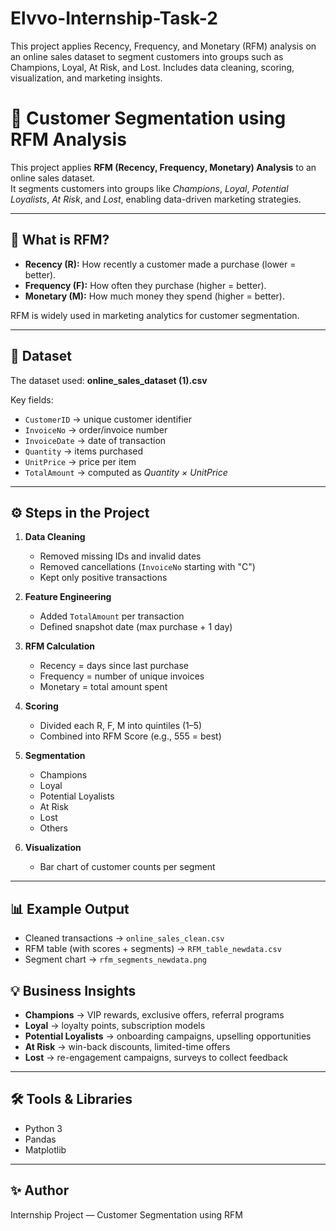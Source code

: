 # Elvvo-Internship-Task-2
This project applies Recency, Frequency, and Monetary (RFM) analysis on an online sales dataset to segment customers into groups such as Champions, Loyal, At Risk, and Lost. Includes data cleaning, scoring, visualization, and marketing insights.
# 🛒 Customer Segmentation using RFM Analysis

This project applies **RFM (Recency, Frequency, Monetary) Analysis** to an online sales dataset.  
It segments customers into groups like *Champions*, *Loyal*, *Potential Loyalists*, *At Risk*, and *Lost*, enabling data-driven marketing strategies.

---

## 📌 What is RFM?

- **Recency (R):** How recently a customer made a purchase (lower = better).  
- **Frequency (F):** How often they purchase (higher = better).  
- **Monetary (M):** How much money they spend (higher = better).  

RFM is widely used in marketing analytics for customer segmentation.

---

## 📂 Dataset

The dataset used: **online_sales_dataset (1).csv**

Key fields:
- `CustomerID` → unique customer identifier  
- `InvoiceNo` → order/invoice number  
- `InvoiceDate` → date of transaction  
- `Quantity` → items purchased  
- `UnitPrice` → price per item  
- `TotalAmount` → computed as *Quantity × UnitPrice*  

---

## ⚙️ Steps in the Project

1. **Data Cleaning**
   - Removed missing IDs and invalid dates  
   - Removed cancellations (`InvoiceNo` starting with "C")  
   - Kept only positive transactions  

2. **Feature Engineering**
   - Added `TotalAmount` per transaction  
   - Defined snapshot date (max purchase + 1 day)  

3. **RFM Calculation**
   - Recency = days since last purchase  
   - Frequency = number of unique invoices  
   - Monetary = total amount spent  

4. **Scoring**
   - Divided each R, F, M into quintiles (1–5)  
   - Combined into RFM Score (e.g., 555 = best)  

5. **Segmentation**
   - Champions  
   - Loyal  
   - Potential Loyalists  
   - At Risk  
   - Lost  
   - Others  

6. **Visualization**
   - Bar chart of customer counts per segment  

---

## 📊 Example Output

- Cleaned transactions → `online_sales_clean.csv`  
- RFM table (with scores + segments) → `RFM_table_newdata.csv`  
- Segment chart → `rfm_segments_newdata.png`  


## 💡 Business Insights

- **Champions** → VIP rewards, exclusive offers, referral programs  
- **Loyal** → loyalty points, subscription models  
- **Potential Loyalists** → onboarding campaigns, upselling opportunities  
- **At Risk** → win-back discounts, limited-time offers  
- **Lost** → re-engagement campaigns, surveys to collect feedback  

---

## 🛠️ Tools & Libraries

- Python 3  
- Pandas  
- Matplotlib  

---

## ✨ Author
Internship Project — Customer Segmentation using RFM  

